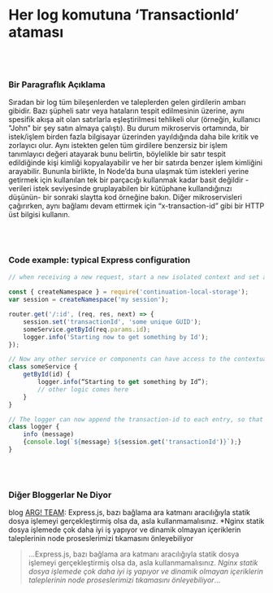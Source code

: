 # Her log komutuna ‘TransactionId’ ataması

<br/><br/>


### Bir Paragraflık Açıklama

Sıradan bir log tüm bileşenlerden ve taleplerden gelen girdilerin ambarı gibidir. Bazı şüpheli satır veya hataların tespit edilmesinin üzerine, aynı spesifik akışa ait olan satırlarla eşleştirilmesi tehlikeli olur (örneğin, kullanıcı "John" bir şey satın almaya çalıştı). Bu durum mikroservis ortamında, bir istek/işlem birden fazla bilgisayar üzerinden yayıldığında daha bile kritik ve zorlayıcı olur. Aynı istekten gelen tüm girdilere benzersiz bir işlem tanımlayıcı değeri atayarak bunu belirtin, böylelikle bir satır tespit edildiğinde kişi kimliği kopyalayabilir ve her bir satırda benzer işlem kimliğini arayabilir. Bununla birlikte, In Node’da buna ulaşmak tüm istekleri yerine getirmek için kullanılan tek bir parçacığı kullanmak kadar basit değildir -verileri istek seviyesinde gruplayabilen bir kütüphane kullandığınızı düşünün- bir sonraki slaytta kod örneğine bakın. Diğer mikroservisleri çağırırken, aynı bağlamı devam ettirmek için “x-transaction-id” gibi bir HTTP üst bilgisi kullanın.

<br/><br/>


### Code example: typical Express configuration

```javascript
// when receiving a new request, start a new isolated context and set a transaction Id. The following example is using the NPM library continuation-local-storage to isolate requests
 
const { createNamespace } = require('continuation-local-storage');
var session = createNamespace('my session');

router.get('/:id', (req, res, next) => {
    session.set('transactionId', 'some unique GUID');
    someService.getById(req.params.id);
    logger.info('Starting now to get something by Id');
});

// Now any other service or components can have access to the contextual, per-request, data
class someService {
    getById(id) {
        logger.info(“Starting to get something by Id”);
        // other logic comes here
    }
}

// The logger can now append the transaction-id to each entry, so that entries from the same request will have the same value
class logger {
    info (message)
    {console.log(`${message} ${session.get('transactionId')}`);}
}
```

<br/><br/>

### Diğer Bloggerlar Ne Diyor
blog [ARG! TEAM](http://blog.argteam.com/coding/hardening-node-js-for-production-part-2-using-nginx-to-avoid-node-js-load):
Express.js, bazı bağlama ara katmanı aracılığıyla statik dosya işlemeyi gerçekleştirmiş olsa da, asla kullanmamalısınız. *Nginx statik dosya işlemede çok daha iyi iş yapıyor ve dinamik olmayan içeriklerin taleplerinin node proseslerimizi tıkamasını önleyebiliyor
> ...Express.js, bazı bağlama ara katmanı aracılığıyla statik dosya işlemeyi gerçekleştirmiş olsa da, asla kullanmamalısınız. *Nginx statik dosya işlemede çok daha iyi iş yapıyor ve dinamik olmayan içeriklerin taleplerinin node proseslerimizi tıkamasını önleyebiliyor*...
